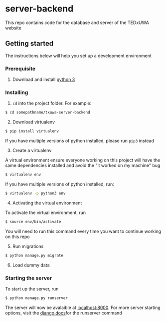 # server-backend
This repo contains code for the database and server of the TEDxUWA website

## Getting started
The instructions below will help you set up a development environment

### Prerequisite
1. Download and install [python 3](https://www.python.org/downloads/)

### Installing
1. `cd` into the project folder. For example:
```bash
$ cd somepathname/txuwa-server-backend
```
2. Download virtualenv
```bash
$ pip install virtualenv
```
If you have multiple versions of python installed, please run `pip3` instead

3. Create a virtualenv

A virtual environment ensure everyone working on this project will have the same dependencies
installed and avoid the "it worked on my machine" bug
```bash
$ virtualenv env
```
If you have multiple versions of python installed, run:
```bash
$ virtualenv -p python3 env
```
4. Activating the virtual environment

To activate the virtual environment, run
```bash
$ source env/bin/activate
```
You will need to run this command every time you want to continue working on this repo

5. Run migrations
```bash
$ python manage.py migrate
```
6. Load dummy data


### Starting the server
To start up the server, run
```bash
$ python manage.py runserver
```
The server will now be avalaible at [localhost:8000](http://localhost:8000/).
For more server starting options, visit the [django docs](https://docs.djangoproject.com/en/2.0/ref/django-admin/#runserver)for the runserver command